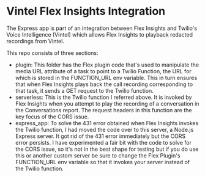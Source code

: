 # Vintel Flex Insights Integration

The Express app is part of an integration between Flex Insights and Twilio's Voice Intelligence (Vintel) which allows Flex Insights to playback redacted recordings from Vintel.

This repo consists of three sections:

- plugin: This folder has the Flex plugin code that's used to manipulate the media URL attribute of a task to point to a Twilio Function, the URL for which is stored in the FUNCTION_URL env variable. This  in turn ensures that when Flex Insights plays back the call recording corresponding to that task, it sends a GET request to the Twilio function.
- serverless: This is the Twilio function I referred above. It is invoked by Flex Insights when you attempt to play the recording of a conversation in the Conversations report. The request headers in this function are the key focus of the CORS issue. 
- express_app: To solve the 431 error obtained when Flex Insights invokes the Twilio function, I had moved the code over to this server, a Node.js Express server. It got rid of the 431 error immediately but the CORS error persists. I have experimented a fair bit with the code to solve for the CORS issue, so it's not in the best shape for testing but if you do use this or another custom server be sure to change the Flex Plugin's FUNCTION_URL env variable so that it invokes your server instead of the Twilio function.
